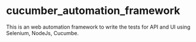 # cucumber_automation_framework
This is an web automation framework to write the tests for API and UI using Selenium, NodeJs, Cucumbe.

